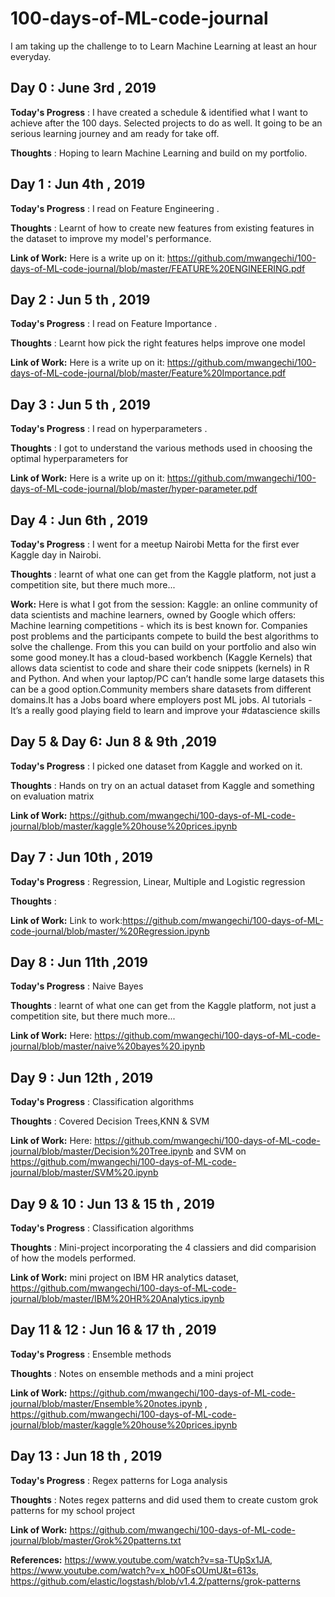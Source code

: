 # 100-days-of-ML-code-journal
I am taking up the challenge to to Learn Machine Learning at least an hour everyday.


## Day 0 : June 3rd , 2019
**Today's Progress** : I have created a schedule & identified what I want to achieve after the 100 days. Selected projects to do as well. It going to be an serious learning journey and am ready for take off. 

**Thoughts** : Hoping to learn Machine Learning and build on my portfolio.

## Day 1 : Jun 4th , 2019

**Today's Progress** : I read on Feature Engineering .

**Thoughts** : Learnt of how to create new features from existing features in the dataset to improve my model's performance.

**Link of Work:**  Here is a write up on it: https://github.com/mwangechi/100-days-of-ML-code-journal/blob/master/FEATURE%20ENGINEERING.pdf  


## Day 2 : Jun 5 th , 2019

**Today's Progress** : I read on Feature Importance .

**Thoughts** : Learnt how pick the right features helps improve one model

**Link of Work:** Here is a write up on it: https://github.com/mwangechi/100-days-of-ML-code-journal/blob/master/Feature%20Importance.pdf  


## Day 3 : Jun 5 th , 2019

**Today's Progress** : I read on hyperparameters .

**Thoughts** : I got to understand the various methods used in choosing the optimal hyperparameters for 

**Link of Work:** Here is a write up on it: https://github.com/mwangechi/100-days-of-ML-code-journal/blob/master/hyper-parameter.pdf

## Day 4 : Jun 6th , 2019

**Today's Progress** : I went for a meetup Nairobi Metta for the first ever Kaggle day in Nairobi.

**Thoughts** : learnt of what one can get from the Kaggle platform, not just a competition site, but there much more...

**Work:** Here is what I got from the session: Kaggle: an online community of data scientists and machine learners, owned by Google which offers: Machine learning competitions - which its is best known for. Companies post problems and the participants compete to build the best algorithms to solve the challenge. From this you can build on your portfolio and also win some good money.It has a cloud-based workbench (Kaggle Kernels) that allows data scientist to code and share their code snippets (kernels) in R and Python. And when your laptop/PC can’t handle some large datasets this can be a good option.Community members share datasets from different domains.It has a Jobs board where employers post ML jobs. AI tutorials - It’s a really good playing field to learn and improve your #datascience skills


## Day 5 & Day 6: Jun 8 & 9th ,2019

**Today's Progress** : I picked one dataset from Kaggle and worked on it.

**Thoughts** : Hands on try on an actual dataset from Kaggle and something on evaluation matrix

**Link of Work:**  https://github.com/mwangechi/100-days-of-ML-code-journal/blob/master/kaggle%20house%20prices.ipynb


## Day 7 : Jun 10th , 2019

**Today's Progress** : Regression, Linear, Multiple and Logistic regression

**Thoughts** : 

**Link of Work:** Link to work:https://github.com/mwangechi/100-days-of-ML-code-journal/blob/master/%20Regression.ipynb   



## Day 8 : Jun 11th ,2019

**Today's Progress** : Naive Bayes

**Thoughts** : learnt of what one can get from the Kaggle platform, not just a competition site, but there much more...


**Link of Work:**  Here: https://github.com/mwangechi/100-days-of-ML-code-journal/blob/master/naive%20bayes%20.ipynb



## Day 9 : Jun 12th , 2019

**Today's Progress** : Classification algorithms

**Thoughts** : Covered Decision Trees,KNN  & SVM

**Link of Work:** Here: https://github.com/mwangechi/100-days-of-ML-code-journal/blob/master/Decision%20Tree.ipynb and SVM on https://github.com/mwangechi/100-days-of-ML-code-journal/blob/master/SVM%20.ipynb

## Day 9 & 10 : Jun 13 & 15 th , 2019

**Today's Progress** : Classification algorithms

**Thoughts** : Mini-project incorporating the 4 classiers and did comparision of how the models performed.

**Link of Work:** mini project on IBM HR analytics dataset, https://github.com/mwangechi/100-days-of-ML-code-journal/blob/master/IBM%20HR%20Analytics.ipynb

## Day 11 & 12 : Jun 16 & 17 th , 2019

**Today's Progress** : Ensemble methods

**Thoughts** : Notes on ensemble methods and a mini project

**Link of Work:** https://github.com/mwangechi/100-days-of-ML-code-journal/blob/master/Ensemble%20notes.ipynb , https://github.com/mwangechi/100-days-of-ML-code-journal/blob/master/kaggle%20house%20prices.ipynb


## Day 13 : Jun 18 th , 2019

**Today's Progress** : Regex patterns for Loga analysis

**Thoughts** : Notes regex patterns and did used them to create custom grok patterns for my school project

**Link of Work:** https://github.com/mwangechi/100-days-of-ML-code-journal/blob/master/Grok%20patterns.txt


**References:** https://www.youtube.com/watch?v=sa-TUpSx1JA, https://www.youtube.com/watch?v=x_h00FsOUmU&t=613s, https://github.com/elastic/logstash/blob/v1.4.2/patterns/grok-patterns
